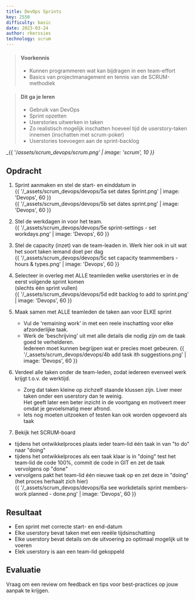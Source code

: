 ```yaml
---
title: DevOps Sprints
key: 2550
difficulty: basic
date: 2023-03-24
author: rkerssies
technology: scrum
---
```


> #### Voorkennis
> * Kunnen programmeren wat kan bijdragen in een team-effort
> * Basics van projectmanagement en tennis van de SCRUM-methodiek

> #### Dit ga je leren
> * Gebruik van DevOps
> * Sprint opzetten
> * Userstories uitwerken in taken 
> * Zo realistisch mogelijk inschatten hoeveel tijd de userstory-taken innemen (inschatten met scrum-poker)
> * Userstories toevoegen aan de sprint-backlog

_{{ '/_assets/scrum_devops/scrum.png' | image: 'scrum', 10 }}_


## Opdracht
1. Sprint aanmaken en stel de start- en einddatum in<br>
   {{ '/_assets/scrum_devops/devops/5a set dates Sprint.png' | image: 'Devops', 60 }}<br>
   {{ '/_assets/scrum_devops/devops/5b set dates sprint.png' | image: 'Devops', 60 }}
2. Stel de werkdagen in voor het team.<br>
   {{ '/_assets/scrum_devops/devops/5e sprint-settings - set workdays.png' | image: 'Devops', 60 }} 
3. Stel de capacity (inzet) van de team-leaden in. Werk hier ook in uit wat het soort taken iemand doet per dag<br>
   {{ '/_assets/scrum_devops/devops/5c set capacity teammembers -hours &  types.png' | image: 'Devops', 60 }} 
4. Selecteer in overleg met ALLE teamleden welke userstories er in de eerst volgende sprint komen<br> 
   (slechts één sprint vullen)<br>
   {{ '/_assets/scrum_devops/devops/5d edit backlog to add to sprint.png' | image: 'Devops', 60 }}
5. Maak samen met ALLE teamleden de taken aan voor ELKE sprint<br>
    * Vul de 'remaining work' in met een reele inschatting voor elke afzonderlijke taak.
    * Werk de 'beschrijving' uit met alle details die nodig zijn om de taak goed te verhelderen.<br>
        Iedereen moet kunnen begrijpen wat er precies moet gebeuren.
   {{ '/_assets/scrum_devops/devops/4b add task ith suggestions.png' | image: 'Devops', 60 }}
6. Verdeel alle taken onder de team-leden, zodat iedereen evenveel werk krijgt t.o.v. de werktijd.
    * Zorg dat taken kleine op zichzelf staande klussen zijn. Liver meer taken onder een userstory dan te weinig.<br>
        Het geeft later een beter inzicht in de voortgang en motiveert meer omdat je gevoelsmatig meer afrond.
    * Iets nog moeten uitzoeken of testen kan ook worden opgevoerd als taak

7.  Bekijk het SCRUM-board<br>
* tijdens het ontwikkelproces plaats ieder team-lid één taak in van "to do" naar "doing"
* tijdens het ontwikkelproces als een taak klaar is in "doing" test het team-lid de code 100%, 
commit de code in GIT en zet de taak vervolgens op "done"
* vervolgens pakt het team-lid één nieuwe taak op en zet deze in "doing" (het proces herhaalt zich hier) 
  <br>
   {{ '/_assets/scrum_devops/devops/6a see workdetails sprint members- work planned - done.png' | image: 'Devops', 60 }}


## Resultaat
* Een sprint met correcte start- en end-datum
* Elke userstory bevat taken met een reeële tijdsinschatting
* Elke userstory bevat details om de uitvoering zo optimaal mogelijk uit te voeren
* Elek userstory is aan een team-lid gekoppeld


## Evaluatie
Vraag om een review om feedback en tips voor best-practices op jouw aanpak te krijgen.
